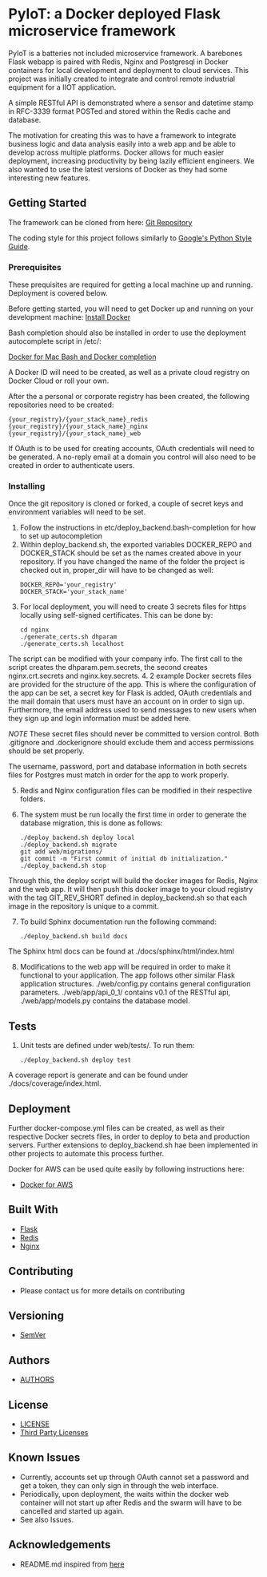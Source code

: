 # PyIoT: a Docker deployed Flask microservice framework

PyIoT is a batteries not included microservice framework. A barebones Flask webapp is paired with Redis, Nginx and Postgresql in Docker containers for local development and deployment to cloud services. This project was initially created to integrate and control remote industrial equipment for a IIOT application.  

A simple RESTful API is demonstrated where a sensor and datetime stamp in RFC-3339 format POSTed and stored within the Redis cache and database. 

The motivation for creating this was to have a framework to integrate business logic and data analysis easily into a web app and be able to develop across multiple platforms. Docker allows for much easier deployment, increasing productivity by being lazily efficient engineers. We also wanted to use the latest versions of Docker as they had some interesting new features.


## Getting Started

The framework can be cloned from here: [Git Repository](https://github.com/innocorps/PyIoT.git)

The coding style for this project follows similarly to [Google's Python Style Guide](https://google.github.io/styleguide/pyguide.html).


### Prerequisites

These prequisites are required for getting a local machine up and running. Deployment is covered below.

Before getting started, you will need to get Docker up and running on your development machine: [Install Docker](https://docs.docker.com/install/)

Bash completion should also be installed in order to use the deployment autocomplete script in /etc/: 

[Docker for Mac Bash and Docker completion](https://docs.docker.com/docker-for-mac/#install-shell-completion)

A Docker ID will need to be created, as well as a private cloud registry on Docker Cloud or roll your own. 

After the a personal or corporate registry has been created, the following repositories need to be created:

```
{your_registry}/{your_stack_name}_redis
{your_registry}/{your_stack_name}_nginx
{your_registry}/{your_stack_name}_web
```

If OAuth is to be used for creating accounts, OAuth credentials will need to be generated. A no-reply email at a domain you control will also need to be created in order to authenticate users.



### Installing

Once the git repository is cloned or forked, a couple of secret keys and environment variables will need to be set.

1. Follow the instructions in etc/deploy_backend.bash-completion for how to set up autocompletion
2. Within deploy_backend.sh, the exported variables DOCKER_REPO and DOCKER_STACK should be set as the names created above in your repository. If you have changed the name of the folder the project is checked out in, proper_dir will have to be changed as well:
	```
	DOCKER_REPO='your_registry'
	DOCKER_STACK='your_stack_name'
	```
3. For local deployment, you will need to create 3 secrets files for https locally using self-signed certificates. This can be done by:
	```
	cd nginx
	./generate_certs.sh dhparam
	./generate_certs.sh localhost
	```
The script can be modified with your company info. The first call to the script creates the dhparam.pem.secrets, the second creates nginx.crt.secrets and nginx.key.secrets. 
4. 2 example Docker secrets files are provided for the structure of the app. This is where the configuration of the app can be set, a secret key for Flask is added, OAuth credentials and the mail domain that users must have an account on in order to sign up. Furthermore, the email address used to send messages to new users when they sign up and login information must be added here.

*NOTE* These secret files should never be committed to version control. Both .gitignore and .dockerignore should exclude them and access permissions should be set properly. 

The username, password, port and database information in both secrets files for Postgres must match in order for the app to work properly.

5. Redis and Nginx configuration files can be modified in their respective folders. 

6. The system must be run locally the first time in order to generate the database migration, this is done as follows:
	```
	./deploy_backend.sh deploy local
	./deploy_backend.sh migrate
	git add web/migrations/
	git commit -m "First commit of initial db initialization."
	./deploy_backend.sh stop
	```
Through this, the deploy script will build the docker images for Redis, Nginx and the web app. It will then push this docker image to your cloud registry with the tag GIT_REV_SHORT defined in deploy_backend.sh so that each image in the repository is unique to a commit. 

7. To build Sphinx documentation run the following command:
	```
	./deploy_backend.sh build docs
	```
The Sphinx html docs can be found at ./docs/sphinx/html/index.html

8. Modifications to the web app will be required in order to make it functional to your application. The app follows other similar Flask application structures. ./web/config.py contains general configuration parameters. ./web/app/api_0_1/ contains v0.1 of the RESTful api, ./web/app/models.py contains the database model.


## Tests

1. Unit tests are defined under web/tests/. To run them:
	```
	./deploy_backend.sh deploy test
	```
A coverage report is generate and can be found under ./docs/coverage/index.html.


## Deployment

Further docker-compose.yml files can be created, as well as their respective Docker secrets files, in order to deploy to beta and production servers. Further extensions to deploy_backend.sh hae been implemented in other projects to automate this process further. 

Docker for AWS can be used quite easily by following instructions here:
* [Docker for AWS](https://docs.docker.com/docker-for-aws/)

## Built With

* [Flask](http://flask.pocoo.org/) 
* [Redis](https://redis.io/)
* [Nginx](https://nginx.org/en/docs/)

## Contributing

* Please contact us for more details on contributing

## Versioning

* [SemVer](https://semver.org/) 

## Authors

* [AUTHORS](https://github.com/innocorps/)

## License

* [LICENSE](LICENSE) 
* [Third Party Licenses](https://github.com/innocorps/)

## Known Issues

* Currently, accounts set up through OAuth cannot set a password and get a token, they can only sign in through the web interface. 
* Periodically, upon deployment, the waits within the docker web container will not start up after Redis and the swarm will have to be cancelled and started up again.
* See also Issues.

## Acknowledgements 

* README.md inspired from [here](https://gist.github.com/PurpleBooth/109311bb0361f32d87a2)
